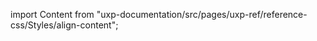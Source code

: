 
import Content from "uxp-documentation/src/pages/uxp-ref/reference-css/Styles/align-content";

<Content query="product=photoshop"/>
